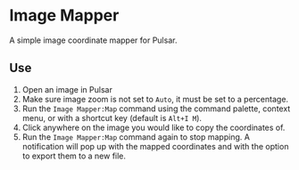 # Image Mapper

A simple image coordinate mapper for Pulsar.

## Use

1. Open an image in Pulsar
2. Make sure image zoom is not set to `Auto`, it must be set to a percentage.
3. Run the `Image Mapper:Map` command using the command palette, context menu, or with a shortcut key (default is `Alt+I M`).
4. Click anywhere on the image you would like to copy the coordinates of.
5. Run the `Image Mapper:Map` command again to stop mapping. A notification will pop up with the mapped coordinates and with the option to export them to a new file.
